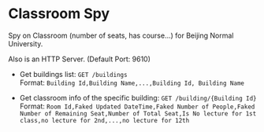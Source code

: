 Classroom Spy
===
Spy on Classroom (number of seats, has course...) for Beijing Normal University.

Also is an HTTP Server. (Default Port: 9610)

- Get buildings list: `GET /buildings`  
    Format: `Building Id,Building Name,...,Building Id, Building Name`

- Get classroom info of the specific building: `GET /building/{Building Id}`  
    Format: `Room Id,Faked Updated DateTime,Faked Number of People,Faked Number of Remaining Seat,Number of Total Seat,Is No lecture for 1st class,no lecture for 2nd,...,no lecture for 12th`